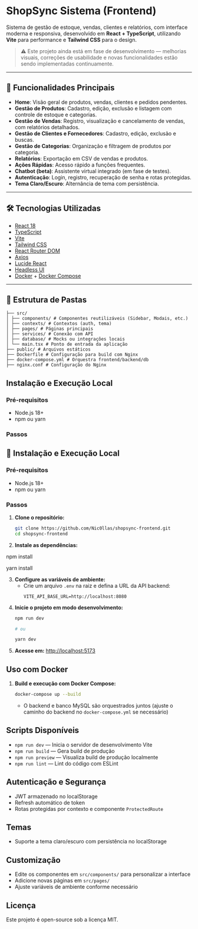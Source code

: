 # ShopSync Sistema (Frontend)

Sistema de gestão de estoque, vendas, clientes e relatórios, com interface moderna e responsiva, desenvolvido em **React + TypeScript**, utilizando **Vite** para performance e **Tailwind CSS** para o design.

> ⚠️ Este projeto ainda está em fase de desenvolvimento — melhorias visuais, correções de usabilidade e novas funcionalidades estão sendo implementadas continuamente.

---

## 🚀 Funcionalidades Principais

- **Home**: Visão geral de produtos, vendas, clientes e pedidos pendentes.
- **Gestão de Produtos**: Cadastro, edição, exclusão e listagem com controle de estoque e categorias.
- **Gestão de Vendas**: Registro, visualização e cancelamento de vendas, com relatórios detalhados.
- **Gestão de Clientes e Fornecedores**: Cadastro, edição, exclusão e buscas.
- **Gestão de Categorias**: Organização e filtragem de produtos por categoria.
- **Relatórios**: Exportação em CSV de vendas e produtos.
- **Ações Rápidas**: Acesso rápido a funções frequentes.
- **Chatbot (beta)**: Assistente virtual integrado (em fase de testes).
- **Autenticação**: Login, registro, recuperação de senha e rotas protegidas.
- **Tema Claro/Escuro**: Alternância de tema com persistência.

---

## 🛠️ Tecnologias Utilizadas

- [React 18](https://react.dev/)
- [TypeScript](https://www.typescriptlang.org/)
- [Vite](https://vitejs.dev/)
- [Tailwind CSS](https://tailwindcss.com/)
- [React Router DOM](https://reactrouter.com/)
- [Axios](https://axios-http.com/)
- [Lucide React](https://lucide.dev/)
- [Headless UI](https://headlessui.dev/)
- [Docker](https://www.docker.com/) + [Docker Compose](https://docs.docker.com/compose/)

---

## 📁 Estrutura de Pastas
```
├── src/
│ ├── components/ # Componentes reutilizáveis (Sidebar, Modais, etc.)
│ ├── contexts/ # Contextos (auth, tema)
│ ├── pages/ # Páginas principais
│ ├── services/ # Conexão com API
│ ├── database/ # Mocks ou integrações locais
│ └── main.tsx # Ponto de entrada da aplicação
├── public/ # Arquivos estáticos
├── Dockerfile # Configuração para build com Nginx
├── docker-compose.yml # Orquestra frontend/backend/db
├── nginx.conf # Configuração do Nginx

```

## Instalação e Execução Local

### Pré-requisitos
- Node.js 18+
- npm ou yarn

### Passos

## 🧪 Instalação e Execução Local

### Pré-requisitos
- Node.js 18+
- npm ou yarn

### Passos

1. **Clone o repositório:**
   ```bash
   git clone https://github.com/Nic0llas/shopsync-frontend.git
   cd shopsync-frontend

2. **Instale as dependências:**


npm install

yarn install


3. **Configure as variáveis de ambiente:**
   - Crie um arquivo `.env` na raiz e defina a URL da API backend:
     ```
     VITE_API_BASE_URL=http://localhost:8080

     ```
4. **Inicie o projeto em modo desenvolvimento:**
   ```bash
   npm run dev

   # ou

   yarn dev
   ```
5. **Acesse em:** [http://localhost:5173](http://localhost:5173)

## Uso com Docker

1. **Build e execução com Docker Compose:**
   ```bash
   docker-compose up --build
   ```
   - O backend e banco MySQL são orquestrados juntos (ajuste o caminho do backend no `docker-compose.yml` se necessário)

## Scripts Disponíveis

- `npm run dev` — Inicia o servidor de desenvolvimento Vite
- `npm run build` — Gera build de produção
- `npm run preview` — Visualiza build de produção localmente
- `npm run lint` — Lint do código com ESLint

## Autenticação e Segurança
- JWT armazenado no localStorage
- Refresh automático de token
- Rotas protegidas por contexto e componente `ProtectedRoute`

## Temas
- Suporte a tema claro/escuro com persistência no localStorage

## Customização
- Edite os componentes em `src/components/` para personalizar a interface
- Adicione novas páginas em `src/pages/`
- Ajuste variáveis de ambiente conforme necessário

## Licença
Este projeto é open-source sob a licença MIT.